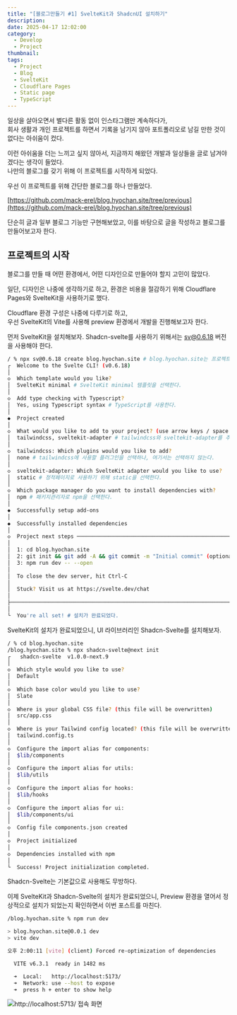 ```yaml
---
title: "[블로그만들기 #1] SvelteKit과 ShadcnUI 설치하기"
description: 
date: 2025-04-17 12:02:00
category:
  - Develop
  - Project
thumbnail: 
tags:
  - Project
  - Blog
  - SvelteKit
  - Cloudflare Pages
  - Static page
  - TypeScript
---
```


일상을 살아오면서 별다른 활동 없이 인스타그램만 계속하다가,  
회사 생활과 개인 프로젝트를 하면서 기록을 남기지 않아 포트폴리오로 남길 만한 것이 없다는 아쉬움이 컸다.

이런 아쉬움을 더는 느끼고 싶지 않아서, 지금까지 해왔던 개발과 일상들을 글로 남겨야겠다는 생각이 들었다.  
나만의 블로그를 갖기 위해 이 프로젝트를 시작하게 되었다.

우선 이 프로젝트를 위해 간단한 블로그를 하나 만들었다.

[https://github.com/mack-erel/blog.hyochan.site/tree/previous](https://github.com/mack-erel/blog.hyochan.site/tree/previous)

단순히 글과 일부 블로그 기능만 구현해보았고, 이를 바탕으로 글을 작성하고 블로그를 만들어보고자 한다.

## 프로젝트의 시작

블로그를 만들 때 어떤 환경에서, 어떤 디자인으로 만들어야 할지 고민이 많았다.

일단, 디자인은 나중에 생각하기로 하고, 환경은 비용을 절감하기 위해 Cloudflare Pages와 SvelteKit을 사용하기로 했다.

Cloudflare 환경 구성은 나중에 다루기로 하고,  
우선 SvelteKit의 Vite를 사용해 preview 환경에서 개발을 진행해보고자 한다.

먼저 SvelteKit을 설치해보자. Shadcn-svelte를 사용하기 위해서는 sv@0.6.18 버전을 사용해야 한다.

```bash
/ % npx sv@0.6.18 create blog.hyochan.site # blog.hyochan.site는 프로젝트 폴더 명을 뜻한다.
┌  Welcome to the Svelte CLI! (v0.6.18)
│
◇  Which template would you like?
│  SvelteKit minimal # SvelteKit minimal 템플릿을 선택한다.
│
◇  Add type checking with Typescript?
│  Yes, using Typescript syntax # TypeScript를 사용한다.
│
◆  Project created
│
◇  What would you like to add to your project? (use arrow keys / space bar)
│  tailwindcss, sveltekit-adapter # tailwindcss와 sveltekit-adapter를 추가한다.
│
◇  tailwindcss: Which plugins would you like to add?
│  none # tailwindcss에 사용할 플러그인을 선택하나, 여기서는 선택하지 않는다.
│
◇  sveltekit-adapter: Which SvelteKit adapter would you like to use?
│  static # 정적페이지로 사용하기 위해 static을 선택한다.
│
◇  Which package manager do you want to install dependencies with?
│  npm # 패키지관리자로 npm을 선택한다.
│
◆  Successfully setup add-ons
│
◆  Successfully installed dependencies
│
◇  Project next steps ─────────────────────────────────────────────────────╮
│                                                                          │
│  1: cd blog.hyochan.site                                                 │
│  2: git init && git add -A && git commit -m "Initial commit" (optional)  │
│  3: npm run dev -- --open                                                │
│                                                                          │
│  To close the dev server, hit Ctrl-C                                     │
│                                                                          │
│  Stuck? Visit us at https://svelte.dev/chat                              │
│                                                                          │
├──────────────────────────────────────────────────────────────────────────╯
│
└  You're all set! # 설치가 완료되었다.
```

SvelteKit의 설치가 완료되었으니, UI 라이브러리인 Shadcn-Svelte를 설치해보자.

```bash
/ % cd blog.hyochan.site
/blog.hyochan.site % npx shadcn-svelte@next init
┌   shadcn-svelte  v1.0.0-next.9 
│
◇  Which style would you like to use?
│  Default
│
◇  Which base color would you like to use?
│  Slate
│
◇  Where is your global CSS file? (this file will be overwritten)
│  src/app.css
│
◇  Where is your Tailwind config located? (this file will be overwritten)
│  tailwind.config.ts
│
◇  Configure the import alias for components:
│  $lib/components
│
◇  Configure the import alias for utils:
│  $lib/utils
│
◇  Configure the import alias for hooks:
│  $lib/hooks
│
◇  Configure the import alias for ui:
│  $lib/components/ui
│
◇  Config file components.json created
│
◇  Project initialized
│
◇  Dependencies installed with npm
│
└  Success! Project initialization completed.
```

Shadcn-Svelte는 기본값으로 사용해도 무방하다.

이제 SvelteKit과 Shadcn-Svelte의 설치가 완료되었으니, Preview 환경을 열어서 정상적으로 설치가 되었는지 확인하면서 이번 포스트를 마친다.

```bash
/blog.hyochan.site % npm run dev

> blog.hyochan.site@0.0.1 dev
> vite dev

오후 2:00:11 [vite] (client) Forced re-optimization of dependencies

  VITE v6.3.1  ready in 1482 ms

  ➜  Local:   http://localhost:5173/
  ➜  Network: use --host to expose
  ➜  press h + enter to show help
```
![http://localhost:5713/ 접속 화면](https://blog-files.hyochan.site/블로그만들기-1-Svelte-Kit과-Shadcn-UI-설치하기/1.png)